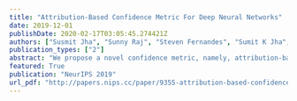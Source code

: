 ```yaml
---
title: "Attribution-Based Confidence Metric For Deep Neural Networks"
date: 2019-12-01
publishDate: 2020-02-17T03:05:45.274421Z
authors: ["Susmit Jha", "Sunny Raj", "Steven Fernandes", "Sumit K Jha", "Somesh Jha", "Brian Jalaian", "Gunjan Verma", "Ananthram Swami"]
publication_types: ["2"]
abstract: "We propose a novel confidence metric, namely, attribution-based confidence (ABC) for deep neural networks (DNNs). ABC metric characterizes whether the output of a DNN on an input can be trusted. DNNs are known to be brittle on inputs outside the training distribution and are, hence, susceptible to adversarial attacks. This fragility is compounded by a lack of effectively computable measures of model confidence that correlate well with the accuracy of DNNs. These factors have impeded the adoption of DNNs in high-assurance systems. The proposed ABC metric addresses these challenges. It does not require access to the training data, the use of ensembles, or the need to train a calibration model on a held-out validation set. Hence, the new metric is usable even when only a trained model is available for inference. We mathematically motivate the proposed metric and evaluate its effectiveness with two sets of experiments. First, we study the change in accuracy and the associated confidence over out-of-distribution inputs. Second, we consider several digital and physically realizable attacks such as FGSM, CW, DeepFool, PGD, and adversarial patch generation methods. The ABC metric is low on out-of-distribution data and adversarial examples, where the accuracy of the model is also low. These experiments demonstrate the effectiveness of the ABC metric towards creating more trustworthy and resilient DNNs."
featured: True
publication: "NeurIPS 2019"
url_pdf: "http://papers.nips.cc/paper/9355-attribution-based-confidence-metric-for-deep-neural-networks.pdf%0Ahttps://papers.nips.cc/paper/9355-attribution-based-confidence-metric-for-deep-neural-networks"
---
```


